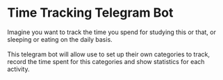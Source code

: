 # Time Tracking Telegram Bot
Imagine you want to track the time you spend for studying this or that, or sleeping or eating on the daily basis. <br/><br/>
This telegram bot will allow use to set up their own categories to track, record the time spent for this categories and show statistics for each activity.
